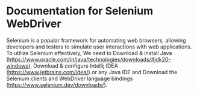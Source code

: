 # Documentation for Selenium WebDriver 
Selenium is a popular framework for automating web browsers, allowing developers and testers to simulate user interactions with web applications. To utilize Selenium effectively, We need to Download & install Java (https://www.oracle.com/in/java/technologies/downloads/#jdk20-windows), Download & configure Intellij IDEA (https://www.jetbrains.com/idea/) or any Java IDE and  Download the Selenium clients and WebDriver language bindings (https://www.selenium.dev/downloads/).


